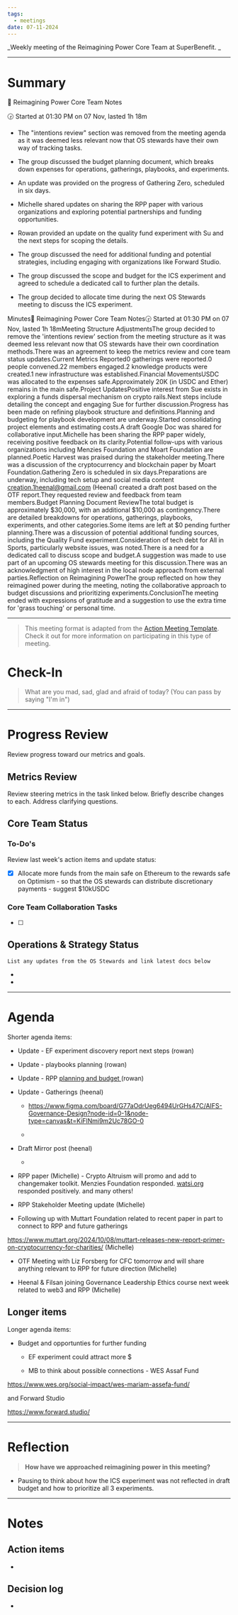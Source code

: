 ```yaml
---
tags:
  - meetings
date: 07-11-2024
---
```

_Weekly meeting of the Reimagining Power Core Team at SuperBenefit.  _

---

# Summary

📝 Reimagining Power Core Team Notes

🕞 Started at 01:30 PM on 07 Nov, lasted 1h 18m

- The "intentions review" section was removed from the meeting agenda as it was deemed less relevant now that OS stewards have their own way of tracking tasks.

- The group discussed the budget planning document, which breaks down expenses for operations, gatherings, playbooks, and experiments.

- An update was provided on the progress of Gathering Zero, scheduled in six days.

- Michelle shared updates on sharing the RPP paper with various organizations and exploring potential partnerships and funding opportunities.

- Rowan provided an update on the quality fund experiment with Su and the next steps for scoping the details.

- The group discussed the need for additional funding and potential strategies, including engaging with organizations like Forward Studio.

- The group discussed the scope and budget for the ICS experiment and agreed to schedule a dedicated call to further plan the details.

- The group decided to allocate time during the next OS Stewards meeting to discuss the ICS experiment.

Minutes📝 Reimagining Power Core Team Notes🕞 Started at 01:30 PM on 07 Nov, lasted 1h 18mMeeting Structure AdjustmentsThe group decided to remove the 'intentions review' section from the meeting structure as it was deemed less relevant now that OS stewards have their own coordination methods.There was an agreement to keep the metrics review and core team status updates.Current Metrics Reported0 gatherings were reported.0 people convened.22 members engaged.2 knowledge products were created.1 new infrastructure was established.Financial MovementsUSDC was allocated to the expenses safe.Approximately 20K (in USDC and Ether) remains in the main safe.Project UpdatesPositive interest from Sue exists in exploring a funds dispersal mechanism on crypto rails.Next steps include detailing the concept and engaging Sue for further discussion.Progress has been made on refining playbook structure and definitions.Planning and budgeting for playbook development are underway.Started consolidating project elements and estimating costs.A draft Google Doc was shared for collaborative input.Michelle has been sharing the RPP paper widely, receiving positive feedback on its clarity.Potential follow-ups with various organizations including Menzies Foundation and Moart Foundation are planned.Poetic Harvest was praised during the stakeholder meeting.There was a discussion of the cryptocurrency and blockchain paper by Moart Foundation.Gathering Zero is scheduled in six days.Preparations are underway, including tech setup and social media content creation.1heenal@gmail.com (Heenal) created a draft post based on the OTF report.They requested review and feedback from team members.Budget Planning Document ReviewThe total budget is approximately $30,000, with an additional $10,000 as contingency.There are detailed breakdowns for operations, gatherings, playbooks, experiments, and other categories.Some items are left at $0 pending further planning.There was a discussion of potential additional funding sources, including the Quality Fund experiment.Consideration of tech debt for All in Sports, particularly website issues, was noted.There is a need for a dedicated call to discuss scope and budget.A suggestion was made to use part of an upcoming OS stewards meeting for this discussion.There was an acknowledgment of high interest in the local node approach from external parties.Reflection on Reimagining PowerThe group reflected on how they reimagined power during the meeting, noting the collaborative approach to budget discussions and prioritizing experiments.ConclusionThe meeting ended with expressions of gratitude and a suggestion to use the extra time for 'grass touching' or personal time.

---

> This meeting format is adapted from the [Action Meeting Template](https://medium.com/the-ready/how-to-facilitate-the-best-meeting-your-team-will-have-this-week-763f31b6d7d). Check it out for more information on participating in this type of meeting.

# Check-In

> What are you mad, sad, glad and afraid of today? (You can pass by saying "I'm in")

---

# Progress Review

Review progress toward our metrics and goals.

## Metrics Review

Review steering metrics in the task linked below. Briefly describe changes to each. Address clarifying questions.

 

## Core Team Status

### To-Do's

Review last week's action items and update status:

- [x] Allocate more funds from the main safe on Ethereum to the rewards safe on Optimism - so that the OS stewards can distribute discretionary payments - suggest $10kUSDC

### Core Team Collaboration Tasks

- [ ] 

## Operations & Strategy Status

`List any updates from the OS Stewards and link latest docs below`

-  

-  

---

# Agenda

Shorter agenda items:

- Update - EF experiment discovery report next steps (rowan)

- Update - playbooks planning (rowan)

- Update - RPP [planning and budget ](https://docs.google.com/spreadsheets/d/1BjoYdvJAZWEYBuNshcWUOsGaLWxKpjiN8bdVwC6n3f0/edit?gid=0#gid=0) (rowan)

- Update - Gatherings (heenal)

  - https://www.figma.com/board/G77aOdrUeg6494UrGHs47C/AIFS-Governance-Design?node-id=0-1&node-type=canvas&t=KiFlNmi9m2Uc78GO-0

  -  

- Draft Mirror post (heenal)

  -  

- RPP paper (Michelle) - Crypto Altruism will promo and add to changemaker toolkit. Menzies Foundation responded. [watsi.org](http://watsi.org) responded positively. and many others!

- RPP Stakeholder Meeting update (Michelle)

- Following up with Muttart Foundation related to recent paper in part to connect to RPP and future gatherings 

 https://www.muttart.org/2024/10/08/muttart-releases-new-report-primer-on-cryptocurrency-for-charities/  (Michelle)

- OTF Meeting with Liz Forsberg for CFC tomorrow and will share anything relevant to RPP for future direction (Michelle)

- Heenal & Filsan joining Governance Leadership Ethics course next week related to web3 and RPP (Michelle)

## Longer items

Longer agenda items:

- Budget and opportunties for further funding

  - EF experiment could attract more $ 

  - MB to think about possible connections - WES Assaf Fund 

 https://www.wes.org/social-impact/wes-mariam-assefa-fund/

  and Forward Studio

 https://www.forward.studio/

---

# Reflection 

> **How have we approached reimagining power in this meeting?**

- Pausing to think about how the ICS experiment was not reflected in draft budget and how to prioritize all 3 experiments.

---

# Notes

## Action items

- 

## Decision log

-    

## 